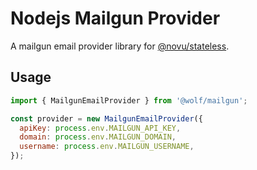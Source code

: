 # Nodejs Mailgun Provider

A mailgun email provider library for [@novu/stateless](https://github.com/tecklens/tk-wolf/).

## Usage

```javascript
import { MailgunEmailProvider } from '@wolf/mailgun';

const provider = new MailgunEmailProvider({
  apiKey: process.env.MAILGUN_API_KEY,
  domain: process.env.MAILGUN_DOMAIN,
  username: process.env.MAILGUN_USERNAME,
});
```
